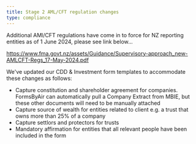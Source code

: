 ```yaml
---
title: Stage 2 AML/CFT regulation changes
type: compliance
---
```


Additional AMl/CFT regulations have come in to force for NZ reporting entities as of 1 June 2024, please see link below...

<https://www.fma.govt.nz/assets/Guidance/Supervisory-approach_new-AMLCFT-Regs_17-May-2024.pdf>

We've updated our CDD & Investment form templates to accommodate these changes as follows:

* Capture constitution and shareholder agreement for companies. FormsByAir can automatically pull a Company Extract from MBIE, but these other documents will need to be manually attached
* Capture source of wealth for entities related to client e.g. a trust that owns more than 25% of a company
* Capture settlors and protectors for trusts
* Mandatory affirmation for entities that all relevant people have been included in the form